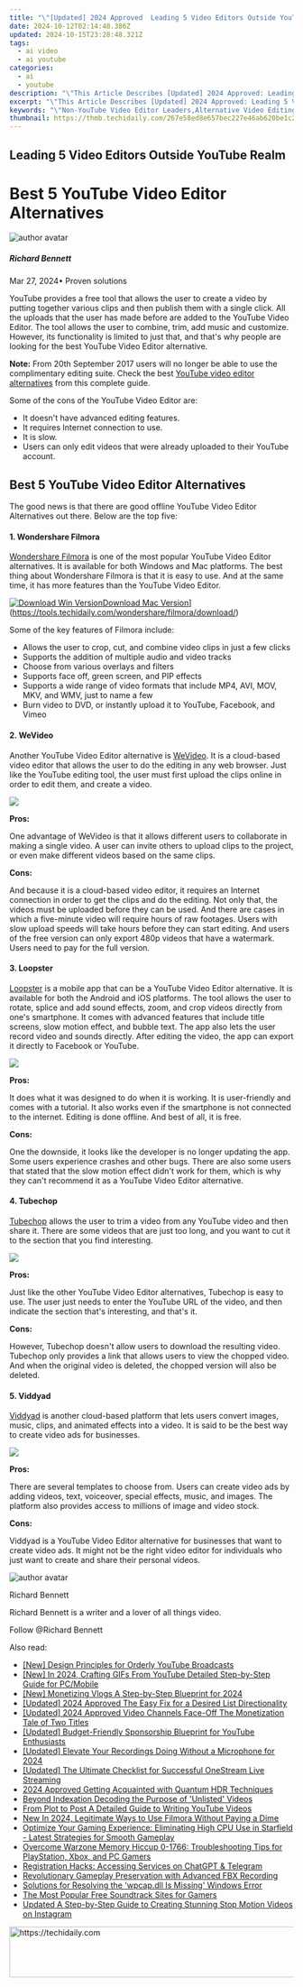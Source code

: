 ```yaml
---
title: "\"[Updated] 2024 Approved  Leading 5 Video Editors Outside YouTube Realm\""
date: 2024-10-12T02:14:48.386Z
updated: 2024-10-15T23:28:48.321Z
tags:
  - ai video
  - ai youtube
categories:
  - ai
  - youtube
description: "\"This Article Describes [Updated] 2024 Approved: Leading 5 Video Editors Outside YouTube Realm\""
excerpt: "\"This Article Describes [Updated] 2024 Approved: Leading 5 Video Editors Outside YouTube Realm\""
keywords: "\"Non-YouTube Video Editor Leaders,Alternative Video Editing Platforms,Expertise Beyond YouTube Editing,External Video Editing Ace,Video Editors Outside YT Realm,Top 5 Editors Off YouTube,Elite Non-YouTube Editors\""
thumbnail: https://thmb.techidaily.com/267e58ed8e657bec227e46ab620be1c2e14c4f8b57ea6339fec6ad11dc29f884.jpg
---
```


## Leading 5 Video Editors Outside YouTube Realm

# Best 5 YouTube Video Editor Alternatives

![author avatar](https://images.wondershare.com/filmora/article-images/richard-bennett.jpg)

##### Richard Bennett

 Mar 27, 2024• Proven solutions

YouTube provides a free tool that allows the user to create a video by putting together various clips and then publish them with a single click. All the uploads that the user has made before are added to the YouTube Video Editor. The tool allows the user to combine, trim, add music and customize. However, its functionality is limited to just that, and that's why people are looking for the best YouTube Video Editor alternative.

**Note:** From 20th September 2017 users will no longer be able to use the complimentary editing suite. Check the best [YouTube video editor alternatives](https://tools.techidaily.com/wondershare/filmora/download/) from this complete guide.

Some of the cons of the YouTube Video Editor are:

* It doesn't have advanced editing features.
* It requires Internet connection to use.
* It is slow.
* Users can only edit videos that were already uploaded to their YouTube account.

## Best 5 YouTube Video Editor Alternatives

The good news is that there are good offline YouTube Video Editor Alternatives out there. Below are the top five:

#### 1\.  Wondershare Filmora

[Wondershare Filmora](https://tools.techidaily.com/wondershare/filmora/download/) is one of the most popular YouTube Video Editor alternatives. It is available for both Windows and Mac platforms. The best thing about Wondershare Filmora is that it is easy to use. And at the same time, it has more features than the YouTube Video Editor.

[![Download Win Version](https://images.wondershare.com/filmora/guide/download-btn-win.jpg)](https://tools.techidaily.com/wondershare/filmora/download/)[Download Mac Version](https://images.wondershare.com/filmora/guide/download-btn-mac.jpg)](https://tools.techidaily.com/wondershare/filmora/download/)

Some of the key features of Filmora include:

* Allows the user to crop, cut, and combine video clips in just a few clicks
* Supports the addition of multiple audio and video tracks
* Choose from various overlays and filters
* Supports face off, green screen, and PIP effects
* Supports a wide range of video formats that include MP4, AVI, MOV, MKV, and WMV, just to name a few
* Burn video to DVD, or instantly upload it to YouTube, Facebook, and Vimeo

#### 2\.  WeVideo

Another YouTube Video Editor alternative is [WeVideo](https://www.wevideo.com/). It is a cloud-based video editor that allows the user to do the editing in any web browser. Just like the YouTube editing tool, the user must first upload the clips online in order to edit them, and create a video.

![](https://images.wondershare.com/filmora/article-images/bdayvideo-wevideo.jpg)

 **Pros:**

One advantage of WeVideo is that it allows different users to collaborate in making a single video. A user can invite others to upload clips to the project, or even make different videos based on the same clips.

 **Cons:**

And because it is a cloud-based video editor, it requires an Internet connection in order to get the clips and do the editing. Not only that, the videos must be uploaded before they can be used. And there are cases in which a five-minute video will require hours of raw footages. Users with slow upload speeds will take hours before they can start editing. And users of the free version can only export 480p videos that have a watermark. Users need to pay for the full version.

#### 3\. Loopster

[Loopster](http://www.loopster.com/) is a mobile app that can be a YouTube Video Editor alternative. It is available for both the Android and iOS platforms. The tool allows the user to rotate, splice and add sound effects, zoom, and crop videos directly from one's smartphone. It comes with advanced features that include title screens, slow motion effect, and bubble text. The app also lets the user record video and sounds directly. After editing the video, the app can export it directly to Facebook or YouTube.

![](https://images.wondershare.com/filmora/article-images/loopster.jpg)

 **Pros:**

It does what it was designed to do when it is working. It is user-friendly and comes with a tutorial. It also works even if the smartphone is not connected to the internet. Editing is done offline. And best of all, it is free.

 **Cons:**

One the downside, it looks like the developer is no longer updating the app. Some users experience crashes and other bugs. There are also some users that stated that the slow motion effect didn't work for them, which is why they can't recommend it as a YouTube Video Editor alternative.

#### 4\. Tubechop

[Tubechop](https://www.tubechop.com/) allows the user to trim a video from any YouTube video and then share it. There are some videos that are just too long, and you want to cut it to the section that you find interesting.

![](https://images.wondershare.com/filmora/article-images/tubechop.jpg)

 **Pros:**

Just like the other YouTube Video Editor alternatives, Tubechop is easy to use. The user just needs to enter the YouTube URL of the video, and then indicate the section that's interesting, and that's it.

 **Cons:**

However, Tubechop doesn't allow users to download the resulting video. Tubechop only provides a link that allows users to view the chopped video. And when the original video is deleted, the chopped version will also be deleted.

#### 5\. Viddyad

[Viddyad](https://viddyad.com/) is another cloud-based platform that lets users convert images, music, clips, and animated effects into a video. It is said to be the best way to create video ads for businesses.

![](https://images.wondershare.com/filmora/article-images/viddyad.jpg)

 **Pros:**

There are several templates to choose from. Users can create video ads by adding videos, text, voiceover, special effects, music, and images. The platform also provides access to millions of image and video stock.

 **Cons:**

Viddyad is a YouTube Video Editor alternative for businesses that want to create video ads. It might not be the right video editor for individuals who just want to create and share their personal videos.

![author avatar](https://images.wondershare.com/filmora/article-images/richard-bennett.jpg)

Richard Bennett

Richard Bennett is a writer and a lover of all things video.

Follow @Richard Bennett

<ins class="adsbygoogle"
     style="display:block"
     data-ad-format="autorelaxed"
     data-ad-client="ca-pub-7571918770474297"
     data-ad-slot="1223367746"></ins>

<ins class="adsbygoogle"
     style="display:block"
     data-ad-client="ca-pub-7571918770474297"
     data-ad-slot="8358498916"
     data-ad-format="auto"
     data-full-width-responsive="true"></ins>

<span class="atpl-alsoreadstyle">Also read:</span>
<div><ul>
<li><a href="https://youtube-docs.techidaily.com/esign-principles-for-orderly-youtube-broadcasts/"><u>[New] Design Principles for Orderly YouTube Broadcasts</u></a></li>
<li><a href="https://facebook-record-videos.techidaily.com/new-in-2024-crafting-gifs-from-youtube-detailed-step-by-step-guide-for-pcmobile/"><u>[New] In 2024, Crafting GIFs From YouTube Detailed Step-by-Step Guide for PC/Mobile</u></a></li>
<li><a href="https://youtube-docs.techidaily.com/onetizing-vlogs-a-step-by-step-blueprint-for-2024/"><u>[New] Monetizing Vlogs A Step-by-Step Blueprint for 2024</u></a></li>
<li><a href="https://youtube-docs.techidaily.com/ed-2024-approved-the-easy-fix-for-a-desired-list-directionality/"><u>[Updated] 2024 Approved The Easy Fix for a Desired List Directionality</u></a></li>
<li><a href="https://youtube-docs.techidaily.com/ed-2024-approved-video-channels-face-off-the-monetization-tale-of-two-titles/"><u>[Updated] 2024 Approved Video Channels Face-Off The Monetization Tale of Two Titles</u></a></li>
<li><a href="https://youtube-docs.techidaily.com/ed-budget-friendly-sponsorship-blueprint-for-youtube-enthusiasts/"><u>[Updated] Budget-Friendly Sponsorship Blueprint for YouTube Enthusiasts</u></a></li>
<li><a href="https://youtube-docs.techidaily.com/ed-elevate-your-recordings-doing-without-a-microphone-for-2024/"><u>[Updated] Elevate Your Recordings Doing Without a Microphone for 2024</u></a></li>
<li><a href="https://some-guidance.techidaily.com/updated-the-ultimate-checklist-for-successful-onestream-live-streaming/"><u>[Updated] The Ultimate Checklist for Successful OneStream Live Streaming</u></a></li>
<li><a href="https://vp-tips.techidaily.com/2024-approved-getting-acquainted-with-quantum-hdr-techniques/"><u>2024 Approved Getting Acquainted with Quantum HDR Techniques</u></a></li>
<li><a href="https://youtube-docs.techidaily.com/d-indexation-decoding-the-purpose-of-unlisted-videos/"><u>Beyond Indexation Decoding the Purpose of 'Unlisted' Videos</u></a></li>
<li><a href="https://youtube-docs.techidaily.com/plot-to-post-a-detailed-guide-to-writing-youtube-videos/"><u>From Plot to Post A Detailed Guide to Writing YouTube Videos</u></a></li>
<li><a href="https://smart-video-editing.techidaily.com/new-in-2024-legitimate-ways-to-use-filmora-without-paying-a-dime/"><u>New In 2024, Legitimate Ways to Use Filmora Without Paying a Dime</u></a></li>
<li><a href="https://win-able.techidaily.com/optimize-your-gaming-experience-eliminating-high-cpu-use-in-starfield-latest-strategies-for-smooth-gameplay/"><u>Optimize Your Gaming Experience: Eliminating High CPU Use in Starfield - Latest Strategies for Smooth Gameplay</u></a></li>
<li><a href="https://youtube-docs.techidaily.com/overcome-warzone-memory-hiccup-0-1766-troubleshooting-tips-for-playstation-xbox-and-pc-gamers/"><u>Overcome Warzone Memory Hiccup 0-1766: Troubleshooting Tips for PlayStation, Xbox, and PC Gamers</u></a></li>
<li><a href="https://tech-savvy.techidaily.com/registration-hacks-accessing-services-on-chatgpt-and-telegram/"><u>Registration Hacks: Accessing Services on ChatGPT & Telegram</u></a></li>
<li><a href="https://screen-recording.techidaily.com/revolutionary-gameplay-preservation-with-advanced-fbx-recording/"><u>Revolutionary Gameplay Preservation with Advanced FBX Recording</u></a></li>
<li><a href="https://tech-recovery.techidaily.com/solutions-for-resolving-the-wpcapdll-is-missing-windows-error/"><u>Solutions for Resolving the 'wpcap.dll Is Missing' Windows Error</u></a></li>
<li><a href="https://extra-information.techidaily.com/the-most-popular-free-soundtrack-sites-for-gamers/"><u>The Most Popular Free Soundtrack Sites for Gamers</u></a></li>
<li><a href="https://ai-driven-video-production.techidaily.com/updated-a-step-by-step-guide-to-creating-stunning-stop-motion-videos-on-instagram/"><u>Updated A Step-by-Step Guide to Creating Stunning Stop Motion Videos on Instagram</u></a></li>
</ul></div>

<!-- affiliate ads begin -->
<a href="https://ephamedtechinc.pxf.io/c/5597632/2130530/26400" target="_top" id="2130530">
  <img src="//a.impactradius-go.com/display-ad/26400-2130530" border="0" alt="https://techidaily.com" width="728" height="90"/>
</a>
<img height="0" width="0" src="https://ephamedtechinc.pxf.io/i/5597632/2130530/26400" style="position:absolute;visibility:hidden;" border="0" />
<!-- affiliate ads end -->

